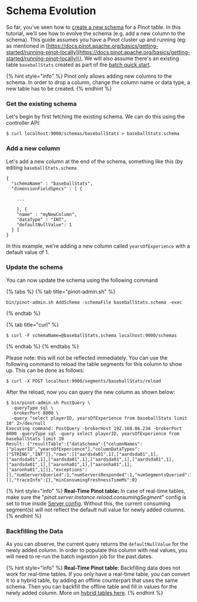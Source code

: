 # Schema Evolution

So far, you've seen how to [create a new schema](https://docs.pinot.apache.org/basics/components/schema#creating-a-schema) for a Pinot table. In this tutorial, we'll see how to evolve the schema \(e.g. add a new column to the schema\). This guide assumes you have a Pinot cluster up and running \(eg: as mentioned in [https://docs.pinot.apache.org/basics/getting-started/running-pinot-locally](https://docs.pinot.apache.org/basics/getting-started/running-pinot-locally)\). We will also assume there's an existing table `baseballStats` created as part of the [batch quick start](https://docs.pinot.apache.org/basics/getting-started/running-pinot-locally#batch).

{% hint style="info" %}
Pinot only allows adding new columns to the schema. In order to drop a column, change the column name or data type, a new table has to be created.
{% endhint %}

### Get the existing schema

Let's begin by first fetching the existing schema. We can do this using the controller API:

```
$ curl localhost:9000/schemas/baseballStats > baseballStats.schema
```

### Add a new column

Let's add a new column at the end of the schema, something like this \(by editing `baseballStats.schema`

```text
{
  "schemaName" : "baseballStats",
  "dimensionFieldSpecs" : [ {
  
    ...
    
    }, {
    "name" : "myNewColumn",
    "dataType" : "INT",
    "defaultNullValue": 1
  } ]
}
```

In this example, we're adding a new column called `yearsOfExperience` with a default value of 1. 

### Update the schema

You can now update the schema using the following command

{% tabs %}
{% tab title="pinot-admin.sh" %}
```text
bin/pinot-admin.sh AddSchema -schemaFile baseballStats.schema -exec
```
{% endtab %}

{% tab title="curl" %}
```
$ curl -F schemaName=@baseballStats.schema localhost:9000/schemas
```
{% endtab %}
{% endtabs %}

Please note: this will not be reflected immediately. You can use the following command to reload the table segments for this column to show up. This can be done as follows:

```text
$ curl -X POST localhost:9000/segments/baseballStats/reload
```

After the reload, now you can query the new column as shown below:

```text
$ bin/pinot-admin.sh PostQuery \
  -queryType sql \
  -brokerPort 8000 \
  -query "select playerID, yearsOfExperience from baseballStats limit 10" 2>/dev/null
Executing command: PostQuery -brokerHost 192.168.86.234 -brokerPort 8000 -queryType sql -query select playerID, yearsOfExperience from baseballStats limit 10
Result: {"resultTable":{"dataSchema":{"columnNames":["playerID","yearsOfExperience"],"columnDataTypes":["STRING","INT"]},"rows":[["aardsda01",1],["aardsda01",1],["aardsda01",1],["aardsda01",1],["aardsda01",1],["aardsda01",1],["aardsda01",1],["aaronha01",1],["aaronha01",1],["aaronha01",1]]},"exceptions":[],"numServersQueried":1,"numServersResponded":1,"numSegmentsQueried":1,"numSegmentsProcessed":1,"numSegmentsMatched":1,"numConsumingSegmentsQueried":0,"numDocsScanned":10,"numEntriesScannedInFilter":0,"numEntriesScannedPostFilter":20,"numGroupsLimitReached":false,"totalDocs":97889,"timeUsedMs":3,"segmentStatistics":[],"traceInfo":{},"minConsumingFreshnessTimeMs":0}
```

{% hint style="info" %}
**Real-Time Pinot table:** In case of real-time tables, make sure the "_pinot.server.instance.reload.consumingSegment_" config is set to true inside [Server config](https://docs.pinot.apache.org/configuration-reference/server). Without this, the current consuming segment\(s\) will not reflect the default null value for newly added columns.
{% endhint %}

### Backfilling the Data

As you can observe, the current query returns the `defaultNullValue` for the newly added column. In order to populate this column with real values, you will need to re-run the batch ingestion job for the past dates.

{% hint style="info" %}
**Real-Time Pinot table:** Backfilling data does not work for real-time tables. If you only have a real-time table, you can convert it to a hybrid table, by adding an offline counterpart that uses the same schema. Then you can backfill the offline table and fill in values for the newly added column. More on [hybrid tables here](https://docs.pinot.apache.org/basics/components/table#hybrid-table).
{% endhint %}


